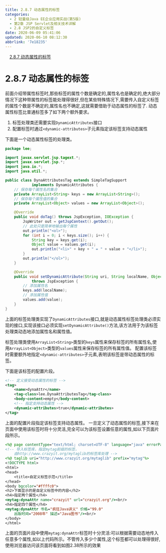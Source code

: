 ```yaml
---
title: 2.8.7 动态属性的标签
categories: 
  - 2 轻量级Java EE企业应用实战(第5版)
  - 第2章 JSP Servlet及相关技术详解
  - 2.8 JSP2的自定义标签
date: 2020-06-09 05:41:06
updated: 2020-06-10 08:12:30
abbrlink: '7e18235'
---
```

<div id='my_toc'><a href="/JavaReadingNotes/7e18235/#2-8-7-动态属性的标签" class="header_1">2.8.7 动态属性的标签</a>&nbsp;<br></div>
<style>.header_1{margin-left: 1em;}.header_2{margin-left: 2em;}.header_3{margin-left: 3em;}.header_4{margin-left: 4em;}.header_5{margin-left: 5em;}.header_6{margin-left: 6em;}</style>
<!--more-->
<script>if (navigator.platform.search('arm')==-1){document.getElementById('my_toc').style.display = 'none';}var e,p = document.getElementsByTagName('p');while (p.length>0) {e = p[0];e.parentElement.removeChild(e);}</script>

<!--end-->
# 2.8.7 动态属性的标签
前面介绍带属性标签时,那些标签的属性个数是确定的,属性名也是确定的,绝大部分情况下这种带属性的标签能处理得很好,但在某些特殊情况下,需要传入自定义标签的属性个数是不确定的,属性名也不确定,这就需要借助于动态属性的标签了.
动态属性标签比普通标签多了如下两个额外要求。
1. 标签处理类还需要实现`DynamicAttributes`接口
2. 配置标签时通过`<dynamic-attributes>`子元素指定该标签支持动态属性

下面是一个动态属性标签的处理类。
```java
package lee;

import javax.servlet.jsp.tagext.*;
import javax.servlet.jsp.*;
import java.io.*;
import java.util.*;

public class DynaAttributesTag extends SimpleTagSupport 
            implements DynamicAttributes {
    // 保存每个属性名的集合
    private ArrayList<String> keys = new ArrayList<String>();
    // 保存每个属性值的集合
    private ArrayList<Object> values = new ArrayList<Object>();

    @Override
    public void doTag() throws JspException, IOException {
        JspWriter out = getJspContext().getOut();
        // 此处只是简单地输出每个属性
        out.println("<ol>");
        for (int i = 0; i < keys.size(); i++) {
            String key = keys.get(i);
            Object value = values.get(i);
            out.println("<li>" + key + " = " + value + "</li>");
        }
        out.println("</ol>");
    }

    @Override
    public void setDynamicAttribute(String uri, String localName, Object value) 
            throws JspException {
        // 添加属性名
        keys.add(localName);
        // 添加属性值
        values.add(value);
    }
}
```
上面的标签处理类实现了`DynamicAttributes`接口,就是动态属性标签处理类必须实现的接口,实现该接口必须实现`setDynamicAttribute()`方法,该方法用于为该标签处理类动态地添加属性名和属性值。

标签处理类使用`ArrayList<String>`类型的`keys`属性来保存标签的所有属性名,使用`ArrayList<Object>`类型的`values`属性来保存标签的所有属性值。
配置该标签时需要额外地指定`<dynamic-attributes>`子元素,表明该标签是带动态属性的标签。

下面是该标签的配置片段。
```xml
<!-- 定义接受动态属性的标签 -->
<tag>
    <name>dynaAttr</name>
    <tag-class>lee.DynaAttributesTag</tag-class>
    <body-content>empty</body-content>
    <!-- 指定支持动态属性 -->
    <dynamic-attributes>true</dynamic-attributes>
</tag>
```
上面的配置片段指定该标签支持动态属性。
一旦定义了动态属性的标签,接下来在页面中使用该标签时将十分灵活,完全可以为该标签设置任意的属性,如以下页面片段所示。
```jsp
<%@ page contentType="text/html; charset=UTF-8" language="java" errorPage="" %>
<!-- 导入标签库，指定mytag前缀的标签，
    由http://www.crazyit.org/mytaglib的标签库处理 -->
<%@ taglib uri="http://www.crazyit.org/mytaglib" prefix="mytag"%>
<!DOCTYPE html>
<html>
<head>
    <title>自定义标签示范</title>
</head>
<body bgcolor="#ffffc0">
<h2>下面显示的是自定义标签中的内容</h2>
<h4>指定两个属性</h4>
<mytag:dynaAttr name="crazyit" url="crazyit.org"/><br/>
<h4>指定四个属性</h4>
<mytag:dynaAttr 书名="疯狂Java讲义" 价格="99.0"
    出版时间="2008年" 描述="Java图书"/><br/>
</body>
</html>
```
上面的页面片段中使用`mytag:dynaAttr`标签时十分灵活:可以根据需要动态地传入任意多个属性,如以上代码所示。不管传入多少个属性,这个标签都可以处理得很好,使用浏览器访问该页面将看到如图2.38所示的效果
